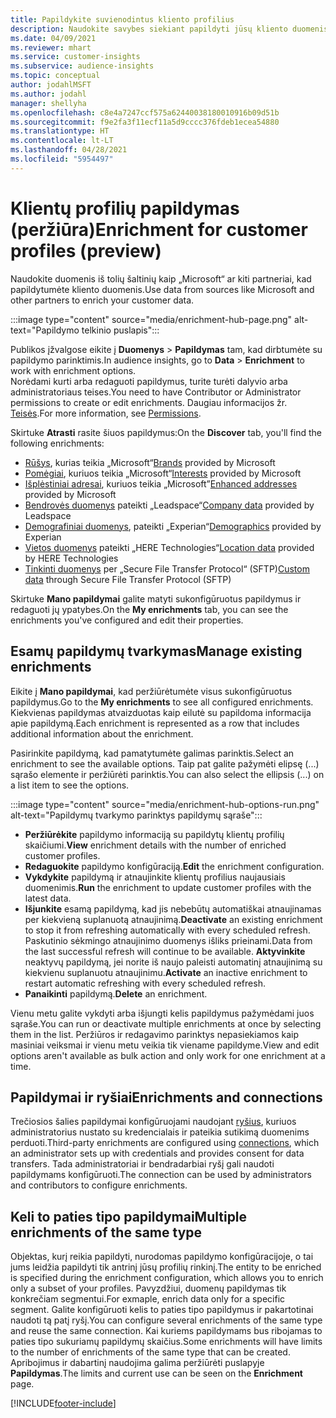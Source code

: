 ```yaml
---
title: Papildykite suvienodintus kliento profilius
description: Naudokite savybes siekiant papildyti jūsų kliento duomenis.
ms.date: 04/09/2021
ms.reviewer: mhart
ms.service: customer-insights
ms.subservice: audience-insights
ms.topic: conceptual
author: jodahlMSFT
ms.author: jodahl
manager: shellyha
ms.openlocfilehash: c8e4a7247ccf575a62440038180010916b09d51b
ms.sourcegitcommit: f9e2fa3f11ecf11a5d9cccc376fdeb1ecea54880
ms.translationtype: HT
ms.contentlocale: lt-LT
ms.lasthandoff: 04/28/2021
ms.locfileid: "5954497"
---
```

# <a name="enrichment-for-customer-profiles-preview"></a><span data-ttu-id="688d0-103">Klientų profilių papildymas (peržiūra)</span><span class="sxs-lookup"><span data-stu-id="688d0-103">Enrichment for customer profiles (preview)</span></span>

<span data-ttu-id="688d0-104">Naudokite duomenis iš tolių šaltinių kaip „Microsoft“ ar kiti partneriai, kad papildytumėte kliento duomenis.</span><span class="sxs-lookup"><span data-stu-id="688d0-104">Use data from sources like Microsoft and other partners to enrich your customer data.</span></span>

:::image type="content" source="media/enrichment-hub-page.png" alt-text="Papildymo telkinio puslapis":::

<span data-ttu-id="688d0-106">Publikos įžvalgose eikite į **Duomenys** > **Papildymas** tam, kad dirbtumėte su papildymo parinktimis.</span><span class="sxs-lookup"><span data-stu-id="688d0-106">In audience insights, go to **Data** > **Enrichment** to work with enrichment options.</span></span>    
<span data-ttu-id="688d0-107">Norėdami kurti arba redaguoti papildymus, turite turėti dalyvio arba administratoriaus teises.</span><span class="sxs-lookup"><span data-stu-id="688d0-107">You need to have Contributor or Administrator permissions to create or edit enrichments.</span></span> <span data-ttu-id="688d0-108">Daugiau informacijos žr. [Teisės](permissions.md).</span><span class="sxs-lookup"><span data-stu-id="688d0-108">For more information, see [Permissions](permissions.md).</span></span>

<span data-ttu-id="688d0-109">Skirtuke **Atrasti** rasite šiuos papildymus:</span><span class="sxs-lookup"><span data-stu-id="688d0-109">On the **Discover** tab, you'll find the following enrichments:</span></span>

- <span data-ttu-id="688d0-110">[Rūšys](enrichment-microsoft.md), kurias teikia „Microsoft“</span><span class="sxs-lookup"><span data-stu-id="688d0-110">[Brands](enrichment-microsoft.md) provided by Microsoft</span></span>
- <span data-ttu-id="688d0-111">[Pomėgiai](enrichment-microsoft.md), kuriuos teikia „Microsoft“</span><span class="sxs-lookup"><span data-stu-id="688d0-111">[Interests](enrichment-microsoft.md) provided by Microsoft</span></span>
- <span data-ttu-id="688d0-112">[Išplėstiniai adresai](enrichment-enhanced-addresses.md), kuriuos teikia „Microsoft”</span><span class="sxs-lookup"><span data-stu-id="688d0-112">[Enhanced addresses](enrichment-enhanced-addresses.md) provided by Microsoft</span></span>
- <span data-ttu-id="688d0-113">[Bendrovės duomenys](enrichment-leadspace.md) pateikti „Leadspace“</span><span class="sxs-lookup"><span data-stu-id="688d0-113">[Company data](enrichment-leadspace.md) provided by Leadspace</span></span>
- <span data-ttu-id="688d0-114">[Demografiniai duomenys](enrichment-experian.md), pateikti „Experian“</span><span class="sxs-lookup"><span data-stu-id="688d0-114">[Demographics](enrichment-experian.md) provided by Experian</span></span>
- <span data-ttu-id="688d0-115">[Vietos duomenys](enrichment-here.md) pateikti „HERE Technologies“</span><span class="sxs-lookup"><span data-stu-id="688d0-115">[Location data](enrichment-here.md) provided by HERE Technologies</span></span>
- <span data-ttu-id="688d0-116">[Tinkinti duomenys](enrichment-SFTP-custom-import.md) per „Secure File Transfer Protocol“ (SFTP)</span><span class="sxs-lookup"><span data-stu-id="688d0-116">[Custom data](enrichment-SFTP-custom-import.md) through Secure File Transfer Protocol (SFTP)</span></span>

<span data-ttu-id="688d0-117">Skirtuke **Mano papildymai** galite matyti sukonfigūruotus papildymus ir redaguoti jų ypatybes.</span><span class="sxs-lookup"><span data-stu-id="688d0-117">On the **My enrichments** tab, you can see the enrichments you've configured and edit their properties.</span></span>

## <a name="manage-existing-enrichments"></a><span data-ttu-id="688d0-118">Esamų papildymų tvarkymas</span><span class="sxs-lookup"><span data-stu-id="688d0-118">Manage existing enrichments</span></span>

<span data-ttu-id="688d0-119">Eikite į **Mano papildymai**, kad peržiūrėtumėte visus sukonfigūruotus papildymus.</span><span class="sxs-lookup"><span data-stu-id="688d0-119">Go to the **My enrichments** to see all configured enrichments.</span></span> <span data-ttu-id="688d0-120">Kiekvienas papildymas atvaizduotas kaip eilutė su papildoma informacija apie papildymą.</span><span class="sxs-lookup"><span data-stu-id="688d0-120">Each enrichment is represented as a row that includes additional information about the enrichment.</span></span>

<span data-ttu-id="688d0-121">Pasirinkite papildymą, kad pamatytumėte galimas parinktis.</span><span class="sxs-lookup"><span data-stu-id="688d0-121">Select an enrichment to see the available options.</span></span> <span data-ttu-id="688d0-122">Taip pat galite pažymėti elipsę (...) sąrašo elemente ir peržiūrėti parinktis.</span><span class="sxs-lookup"><span data-stu-id="688d0-122">You can also select the ellipsis (...) on a list item to see the options.</span></span>

:::image type="content" source="media/enrichment-hub-options-run.png" alt-text="Papildymų tvarkymo parinktys papildymų sąraše":::

- <span data-ttu-id="688d0-124">**Peržiūrėkite** papildymo informaciją su papildytų klientų profilių skaičiumi.</span><span class="sxs-lookup"><span data-stu-id="688d0-124">**View** enrichment details with the number of enriched customer profiles.</span></span>
- <span data-ttu-id="688d0-125">**Redaguokite** papildymo konfigūraciją.</span><span class="sxs-lookup"><span data-stu-id="688d0-125">**Edit** the enrichment configuration.</span></span>
- <span data-ttu-id="688d0-126">**Vykdykite** papildymą ir atnaujinkite klientų profilius naujausiais duomenimis.</span><span class="sxs-lookup"><span data-stu-id="688d0-126">**Run** the enrichment to update customer profiles with the latest data.</span></span>
- <span data-ttu-id="688d0-127">**Išjunkite** esamą papildymą, kad jis nebebūtų automatiškai atnaujinamas per kiekvieną suplanuotą atnaujinimą.</span><span class="sxs-lookup"><span data-stu-id="688d0-127">**Deactivate** an existing enrichment to stop it from refreshing automatically with every scheduled refresh.</span></span> <span data-ttu-id="688d0-128">Paskutinio sėkmingo atnaujinimo duomenys išliks prieinami.</span><span class="sxs-lookup"><span data-stu-id="688d0-128">Data from the last successful refresh will continue to be available.</span></span> <span data-ttu-id="688d0-129">**Aktyvinkite** neaktyvų papildymą, jei norite iš naujo paleisti automatinį atnaujinimą su kiekvienu suplanuotu atnaujinimu.</span><span class="sxs-lookup"><span data-stu-id="688d0-129">**Activate** an inactive enrichment to restart automatic refreshing with every scheduled refresh.</span></span>
- <span data-ttu-id="688d0-130">**Panaikinti** papildymą.</span><span class="sxs-lookup"><span data-stu-id="688d0-130">**Delete** an enrichment.</span></span>

<span data-ttu-id="688d0-131">Vienu metu galite vykdyti arba išjungti kelis papildymus pažymėdami juos sąraše.</span><span class="sxs-lookup"><span data-stu-id="688d0-131">You can run or deactivate multiple enrichments at once by selecting them in the list.</span></span> <span data-ttu-id="688d0-132">Peržiūros ir redagavimo parinktys nepasiekiamos kaip masiniai veiksmai ir vienu metu veikia tik viename papildyme.</span><span class="sxs-lookup"><span data-stu-id="688d0-132">View and edit options aren't available as bulk action and only work for one enrichment at a time.</span></span>

## <a name="enrichments-and-connections"></a><span data-ttu-id="688d0-133">Papildymai ir ryšiai</span><span class="sxs-lookup"><span data-stu-id="688d0-133">Enrichments and connections</span></span>

<span data-ttu-id="688d0-134">Trečiosios šalies papildymai konfigūruojami naudojant [ryšius](connections.md), kuriuos administratorius nustato su kredencialais ir pateikia sutikimą duomenims perduoti.</span><span class="sxs-lookup"><span data-stu-id="688d0-134">Third-party enrichments are configured using [connections](connections.md), which an administrator sets up with credentials and provides consent for data transfers.</span></span> <span data-ttu-id="688d0-135">Tada administratoriai ir bendradarbiai ryšį gali naudoti papildymams konfigūruoti.</span><span class="sxs-lookup"><span data-stu-id="688d0-135">The connection can be used by administrators and contributors to configure enrichments.</span></span>  

## <a name="multiple-enrichments-of-the-same-type"></a><span data-ttu-id="688d0-136">Keli to paties tipo papildymai</span><span class="sxs-lookup"><span data-stu-id="688d0-136">Multiple enrichments of the same type</span></span>

<span data-ttu-id="688d0-137">Objektas, kurį reikia papildyti, nurodomas papildymo konfigūracijoje, o tai jums leidžia papildyti tik antrinį jūsų profilių rinkinį.</span><span class="sxs-lookup"><span data-stu-id="688d0-137">The entity to be enriched is specified during the enrichment configuration, which allows you to enrich only a subset of your profiles.</span></span> <span data-ttu-id="688d0-138">Pavyzdžiui, duomenų papildymas tik konkrečiam segmentui.</span><span class="sxs-lookup"><span data-stu-id="688d0-138">For exmaple, enrich data only for a specific segment.</span></span> <span data-ttu-id="688d0-139">Galite konfigūruoti kelis to paties tipo papildymus ir pakartotinai naudoti tą patį ryšį.</span><span class="sxs-lookup"><span data-stu-id="688d0-139">You can configure several enrichments of the same type and reuse the same connection.</span></span> <span data-ttu-id="688d0-140">Kai kuriems papildymams bus ribojamas to paties tipo sukuriamų papildymų skaičius.</span><span class="sxs-lookup"><span data-stu-id="688d0-140">Some enrichments will have limits to the number of enrichments of the same type that can be created.</span></span> <span data-ttu-id="688d0-141">Apribojimus ir dabartinį naudojima galima peržiūrėti puslapyje **Papildymas**.</span><span class="sxs-lookup"><span data-stu-id="688d0-141">The limits and current use can be seen on the **Enrichment** page.</span></span>

[!INCLUDE[footer-include](../includes/footer-banner.md)]
